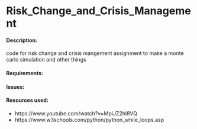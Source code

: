 # Risk_Change_and_Crisis_Management
<h4>Description:</h4>
code for risk change and crisis mangement assignment to make a monte carlo simulation and other things


<h4>Requirements:</h4>


<h4>Issues:</h4>

<h4>Resources used:</h4>
<ul>
  <li>https://www.youtube.com/watch?v=MpiJZ2hl8VQ</li>
  <li>https://www.w3schools.com/python/python_while_loops.asp</li>
  </ul>
